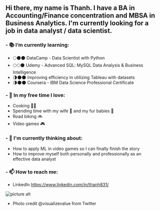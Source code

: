 ## Hi there, my name is Thanh. I have a BA in Accounting/Finance concentration and MBSA in Business Analytics. I'm currently looking for a job in data analyst / data scientist. 

### - 📚 I’m currently learning:
* 🌕🌑🌑 DataCamp - Data Scientist with Python
* 🌕🌕🌑 Udemy - Advanced SQL: MySQL Data Analysis & Business Intelligence
* 🌗🌑🌑 Improving efficiency in utilizing Tableau with datasets
* 🌗🌑🌑 Coursera - IBM Data Science Professional Certificate

### - 🎢 In my free time I love:
* Cooking 👩‍🍳
* Spending time with my wife 👸 and my fur babies 🐶
* Road biking 🚲
* Video games 🎮

### - 💭 I'm currently thinking about:
* How to apply ML in video games so I can finally finish the story
* How to improve myself both personally and professionally as an effective data analyst

### - 📫 How to reach me:
* LinkedIn https://www.linkedin.com/in/thanh831/

![picture alt](https://pbs.twimg.com/profile_banners/1438400291154497537/1633340193/1500x500)
- Photo credit @visualizevalue from Twitter
<!--
**dynamiteTNT/dynamiteTNT** is a ✨ _special_ ✨ repository because its `README.md` (this file) appears on your GitHub profile.

Here are some ideas to get you started:

- 🔭 I’m currently working on ...
- 🌱 I’m currently learning ...
- 👯 I’m looking to collaborate on ...
- 🤔 I’m looking for help with ...
- 💬 Ask me about ...
- 📫 How to reach me: ...
- 😄 Pronouns: ...
- ⚡ Fun fact: ...
-->
